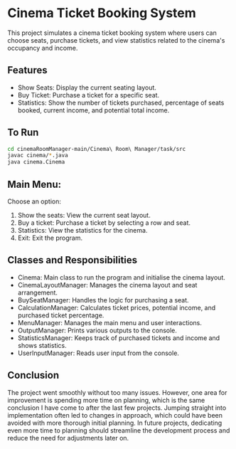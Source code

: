 # Cinema Ticket Booking System
This project simulates a cinema ticket booking system where users can choose seats, purchase tickets, and view statistics related to the cinema's occupancy and income.

## Features
- Show Seats: Display the current seating layout.
- Buy Ticket: Purchase a ticket for a specific seat.
- Statistics: Show the number of tickets purchased, percentage of seats booked, current income, and potential total income.

## To Run
```bash
cd cinemaRoomManager-main/Cinema\ Room\ Manager/task/src
javac cinema/*.java
java cinema.Cinema
```

## Main Menu:
Choose an option:
1. Show the seats: View the current seat layout.
2. Buy a ticket: Purchase a ticket by selecting a row and seat.
3. Statistics: View the statistics for the cinema.
0. Exit: Exit the program.

## Classes and Responsibilities
- Cinema: Main class to run the program and initialise the cinema layout.
- CinemaLayoutManager: Manages the cinema layout and seat arrangement.
- BuySeatManager: Handles the logic for purchasing a seat.
- CalculationManager: Calculates ticket prices, potential income, and purchased ticket percentage.
- MenuManager: Manages the main menu and user interactions.
- OutputManager: Prints various outputs to the console.
- StatisticsManager: Keeps track of purchased tickets and income and shows statistics.
- UserInputManager: Reads user input from the console.

## Conclusion
The project went smoothly without too many issues. However, one area for improvement is spending more time on planning, 
which is the same conclusion I have come to after the last few projects. Jumping straight into implementation often led to 
changes in approach, which could have been avoided with more thorough initial planning. 
In future projects, dedicating even more time to planning should streamline the development process and 
reduce the need for adjustments later on.
